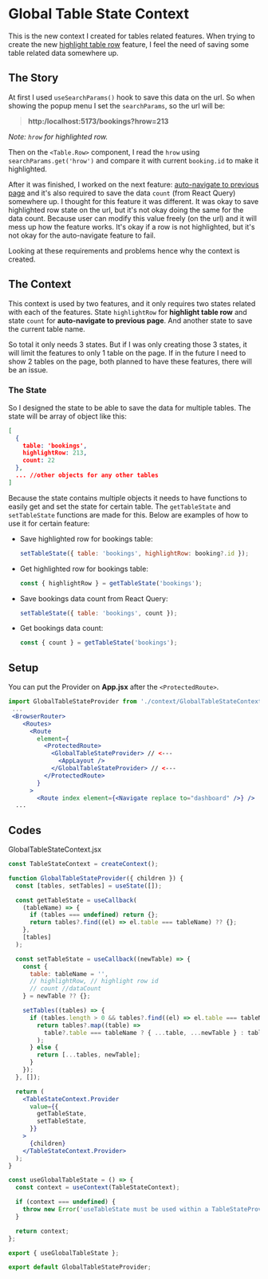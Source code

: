 # Global Table State Context

This is the new context I created for tables related features. When trying to create the new [highlight table row](changes/row_table_highlight.md) feature, I feel the need of saving some table related data somewhere up.

## The Story

At first I used `useSearchParams()` hook to save this data on the url. So when showing the popup menu I set the `searchParams`, so the url will be:

> **http:/localhost:5173/bookings?hrow=213**

_Note: `hrow` for highlighted row._

Then on the `<Table.Row>` component, I read the `hrow` using `searchParams.get('hrow')` and compare it with current `booking.id` to make it highlighted.

After it was finished, I worked on the next feature: [auto-navigate to previous page](/docs/changes/auto_navigate_prev_page.md) and it's also required to save the data `count` (from React Query) somewhere up. I thought for this feature it was different. It was okay to save highlighted row state on the url, but it's not okay doing the same for the data count. Because user can modify this value freely (on the url) and it will mess up how the feature works. It's okay if a row is not highlighted, but it's not okay for the auto-navigate feature to fail.

Looking at these requirements and problems hence why the context is created.

## The Context

This context is used by two features, and it only requires two states related with each of the features. State `highlightRow` for **highlight table row** and state `count` for **auto-navigate to previous page**. And another state to save the current table name.

So total it only needs 3 states. But if I was only creating those 3 states, it will limit the features to only 1 table on the page. If in the future I need to show 2 tables on the page, both planned to have these features, there will be an issue.

### The State

So I designed the state to be able to save the data for multiple tables. The state will be array of object like this:

```json
[
  {
    table: 'bookings',
    highlightRow: 213,
    count: 22
  },
  ... //other objects for any other tables
]
```

Because the state contains multiple objects it needs to have functions to easily get and set the state for certain table. The `getTableState` and `setTableState` functions are made for this. Below are examples of how to use it for certain feature:

- Save highlighted row for bookings table:
  ```js
  setTableState({ table: 'bookings', highlightRow: booking?.id });
  ```
- Get highlighted row for bookings table:
  ```js
  const { highlightRow } = getTableState('bookings');
  ```
- Save bookings data count from React Query:
  ```js
  setTableState({ table: 'bookings', count });
  ```
- Get bookings data count:
  ```js
  const { count } = getTableState('bookings');
  ```

## Setup

You can put the Provider on **App.jsx** after the `<ProtectedRoute>`.

```jsx
import GlobalTableStateProvider from './context/GlobalTableStateContext';
 ...
 <BrowserRouter>
    <Routes>
      <Route
        element={
          <ProtectedRoute>
            <GlobalTableStateProvider> // <---
              <AppLayout />
            </GlobalTableStateProvider> // <---
          </ProtectedRoute>
        }
      >
        <Route index element={<Navigate replace to="dashboard" />} />
  ...
```

## Codes

GlobalTableStateContext.jsx

```jsx
const TableStateContext = createContext();

function GlobalTableStateProvider({ children }) {
  const [tables, setTables] = useState([]);

  const getTableState = useCallback(
    (tableName) => {
      if (tables === undefined) return {};
      return tables?.find((el) => el.table === tableName) ?? {};
    },
    [tables]
  );

  const setTableState = useCallback((newTable) => {
    const {
      table: tableName = '',
      // highlightRow, // highlight row id
      // count //dataCount
    } = newTable ?? {};

    setTables((tables) => {
      if (tables.length > 0 && tables?.find((el) => el.table === tableName)) {
        return tables?.map((table) =>
          table?.table === tableName ? { ...table, ...newTable } : table
        );
      } else {
        return [...tables, newTable];
      }
    });
  }, []);

  return (
    <TableStateContext.Provider
      value={{
        getTableState,
        setTableState,
      }}
    >
      {children}
    </TableStateContext.Provider>
  );
}

const useGlobalTableState = () => {
  const context = useContext(TableStateContext);

  if (context === undefined) {
    throw new Error('useTableState must be used within a TableStateProvider');
  }

  return context;
};

export { useGlobalTableState };

export default GlobalTableStateProvider;
```
